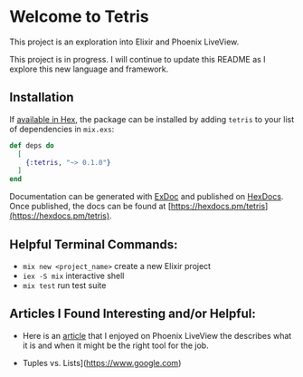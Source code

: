 # Welcome to Tetris

This project is an exploration into Elixir and Phoenix LiveView.

 This project is in progress. I will continue to update this README as I explore this new language and framework.


## Installation

If [available in Hex](https://hex.pm/docs/publish), the package can be installed
by adding `tetris` to your list of dependencies in `mix.exs`:

```elixir
def deps do
  [
    {:tetris, "~> 0.1.0"}
  ]
end
```

Documentation can be generated with [ExDoc](https://github.com/elixir-lang/ex_doc)
and published on [HexDocs](https://hexdocs.pm). Once published, the docs can
be found at [https://hexdocs.pm/tetris](https://hexdocs.pm/tetris).



## Helpful Terminal Commands:
- `mix new <project_name>` create a new Elixir project
- `iex -S mix` interactive shell
- `mix test` run test suite

## Articles I Found Interesting and/or Helpful:
- Here is an [article](https://www.google.com) that I enjoyed on Phoenix LiveView the describes what it is and when it might be the right tool for the job.

- Tuples vs. Lists](https://www.google.com)
